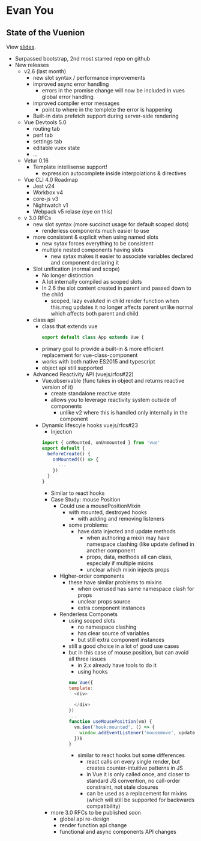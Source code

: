 # Evan You

## State of the Vuenion

View [slides](https://docs.google.com/presentation/d/1EUUu_djeNWa8kRF_uQ0DWReSpoIQn2xXCLh5A-6YdLg/edit?usp=sharing).

- Surpassed bootstrap, 2nd most starred repo on github
- New releases
  - v2.6 (last month)
    - new slot syntax / performance improvements
    - improved async error handling
      - errors in the promise change will now be included in vues global error handling
    - improved compiler error messages
      - point to where in the templete the error is happening
    - Built-in data prefetch support during server-side rendering
  - Vue Devtools 5.0
    - routing tab
    - perf tab
    - settings tab
    - editable vuex state
    - ...
  - Vetur 0.16
    - Template intellisense support!
      - expression autocomplete inside interpolations & directives
  - Vue CLI 4.0 Roadmap
    - Jest v24
    - Workbox v4
    - core-js v3
    - Nightwatch v1
    - Webpack v5 relase (eye on this)
  - v 3.0 RFCs
    - new slot syntax (more succinct usage for default scoped slots)
      - renderless components much easier to use
    - more consistent & explicit when using named slots
      - new sytax forces everything to be consistent
      - multiple nested components having slots
        - new sytax makes it easier to associate variables declared and component declaring it
    - Slot unification (normal and scope)
      - No longer distinction
      - A lot internally compiled as scoped slots
      - In 2.6 the slot content created in parent and passed down to the child
        - scoped, lazy evaluted in child render function when this.msg updates it no longer affects parent unlike normal which affects both parent and child
    - class api
      - class that extends vue
        ```javascript
        export default class App extends Vue {        
        ```
      - primary goal to provide a built-in & more efficient replacement for vue-class-component
      - works with both native ES2015 and typescript
      - object api still supported
    - Advanced Reactivity API (vuejs/rfcs#22)
      - Vue.observable (func takes in object and returns reactive version of it)
        - create standalone reactive state
        - allows you to leverage reactivity system outside of components
          - unlike v2 where this is handled only internally in the component
      - Dynamic lifescyle hooks vuejs/rfcs#23
        - Injection
        ```javascript
        import { onMounted, onUnmounted } from 'vue'
        export default {
          beforeCreate() {
            onMounted(() => {
              ...
            })
          }
        }
        ```
        - Similar to react hooks
        - Case Study: mouse Position
          - Could use a mousePositionMixin
            - with mounted, destroyed hooks
              - with adding and removing listeners
            - some problems:
              - have data injected and update methods
                - when authoring a mixin may have namespace clashing (like update defined in another component
                - props, data, methods all can class, especialy if multiple mixins
                - unclear which mixin injects props
          - Higher-order components
            - these have similar problems to mixins
              - when overused has same namespace clash for props
              - unclear props source
              - extra component instances
          - Renderless Componets
            - using scoped slots
              - no namespace clashing
              - has clear source of variables
              - but still extra component instances
            - still a good choice in a lot of good use cases
            - but in this case of mouse position, but can avoid all three issues
              - in 2.x already have tools to do it
              - using hooks
              ```javascript
              new Vue({
              template:
                <div>
                  
                </div>
              })
              ...
              function useMousePosition(vm) {
                vm.$on('hook:mounted', () => {
                  window.addEventListener('mousemove', update)
                })$
              }
              ```
              - similar to react hooks but some differences
                - react calls on every single render, but creates counter-intuitive patterns in JS
                - in Vue it is only called once, and closer to standard JS convention, no call-order constraint, not stale closures
                - can be used as a replacement for mixins (which will still be supported for backwards compatibility)
        - more 3.0 RFCs to be published soon
          - global api re-design
          - render function api change
          - functional and async components API changes
